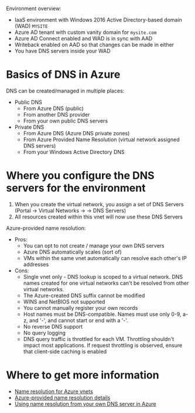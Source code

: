 Environment overview:
- IaaS environment with Windows 2016 Active Directory-based domain (WAD) `MYSITE`
- Azure AD tenant with custom vanity domain for `mysite.com`
- Azure AD Connect enabled and WAD is in sync with AAD
- Writeback enabled on AAD so that changes can be made in either 
- You have DNS servers inside your WAD

# Basics of DNS in Azure
DNS can be created/managed in multiple places:
- Public DNS
  - From Azure DNS (public)
  - From another DNS provider
  - From your own public DNS servers
- Private DNS
  - From Azure DNS (Azure DNS private zones)
  - From Azure Provided Name Resolution (virtual network assigned DNS servers)
  - From your Windows Active Directory DNS
  
# Where you configure the DNS servers for the environment
1. When you create the virtual network, you assign a set of DNS Servers (Portal -> Virtual Networks -> <choose your vnet> -> DNS Servers)
2. All resources created within this vnet will now use these DNS Servers
  
Azure-provided name resolution: 
  - Pros:
    - You can opt to not create / manage your own DNS servers
    - Azure DNS automatically scales (sort of)
    - VMs within the same vnet automatically can resolve each other's IP addresses
  - Cons:
    - Single vnet only - DNS lookup is scoped to a virtual network. DNS names created for one virtual networks can't be resolved from other virtual networks.
    - The Azure-created DNS suffix cannot be modified
    - WINS and NetBIOS not supported
    - You cannot manually register your own records
    - Host names must be DNS-compatible. Names must use only 0-9, a-z, and '-', and cannot start or end with a '-'.
    - No reverse DNS support
    - No query logging  
    - DNS query traffic is throttled for each VM. Throttling shouldn't impact most applications. If request throttling is observed, ensure that client-side caching is enabled

# Where to get more information
- [Name resolution for Azure vnets](https://docs.microsoft.com/en-us/azure/virtual-network/virtual-networks-name-resolution-for-vms-and-role-instances)
- [Azure-provided name resolution details](https://docs.microsoft.com/en-us/azure/virtual-network/virtual-networks-name-resolution-for-vms-and-role-instances#azure-provided-name-resolution)
- [Using name resolution from your own DNS server in Azure](https://docs.microsoft.com/en-us/azure/virtual-network/virtual-networks-name-resolution-for-vms-and-role-instances#name-resolution-that-uses-your-own-dns-server)
